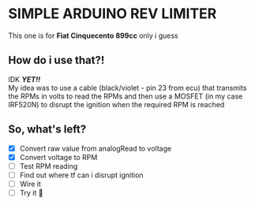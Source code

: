 # SIMPLE ARDUINO REV LIMITER 
This one is for **Fiat Cinquecento 899cc** only i guess

## How do i use that?!
IDK ***YET!!*** <br>
My idea was to use a cable (black/violet - pin 23 from ecu) that transmits the RPMs in volts to read the RPMs and then use a MOSFET (in my case IRF520N) to disrupt the ignition when the required RPM is reached

## So, what's left?
- [x] Convert raw value from analogRead to voltage
- [x] Convert voltage to RPM
- [ ] Test RPM reading
- [ ] Find out where tf can i disrupt ignition
- [ ] Wire it
- [ ] Try it 🎉
